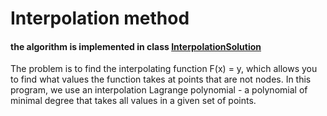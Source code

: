 # Interpolation method

#### the algorithm is implemented in class [InterpolationSolution](./InterpolationSolution.java)

The problem is to find the interpolating function F(x) = y, 
which allows you to find what values the function takes 
at points that are not nodes. In this program, we use an 
interpolation Lagrange polynomial - a polynomial of minimal degree
that takes all values in a given set of points.